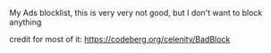 My Ads blocklist, this is very very not good, but I don't want to block anything

credit for most of it: https://codeberg.org/celenity/BadBlock